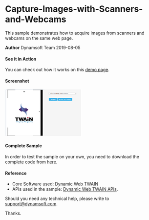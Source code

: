 # Capture-Images-with-Scanners-and-Webcams
This sample demonstrates how to acquire images from scanners and webcams on the same web page.

**Author** 
Dynamsoft Team
2019-08-05

#### See it in Action
You can check out how it works on this <a target="_blank" href="http://www.dynamsoft.com/Samples/DWT/Capture-Images-with-Scanners-and-Webcams/Capture-Images-with-Scanners-and-Webcams.html">demo page</a>.

#### Screenshot
<img alt="Capture-Images-with-Scanners-and-Webcams" src="https://github.com/dynamsoft-dwt/Capture-Images-with-Scanners-and-Webcams/blob/master/Capture-Images-with-Scanners-and-Webcams.png" width="250"/>

#### Complete Sample
In order to test the sample on your own, you need to download the complete code from [here](http://www.dynamsoft.com/Samples/DWT/Capture-Images-with-Scanners-and-Webcams.zip).

#### Reference
* Core Software used: [Dynamic Web TWAIN](https://www.dynamsoft.com/CustomerPortal/LoginOrRegister.aspx?status=signup&op=4DD608F3803493E4&product=CB4BDC4FF903450C)
* APIs used in the sample: [Dynamic Web TWAIN APIs](https://www.dynamsoft.com/docs/dwt/API/API-Index.html).

Should you need any technical help, please write to 
support@dynamsoft.com.

Thanks.

